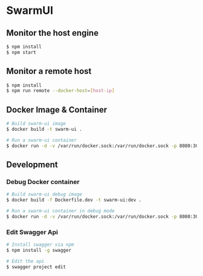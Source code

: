 # SwarmUI

## Monitor the host engine
```bash
$ npm install
$ npm start
```

## Monitor a remote host
```bash
$ npm install
$ npm run remote --docker-host=[host-ip]
```

## Docker Image & Container
```bash
# Build swarm-ui image
$ docker build -t swarm-ui .

# Run a swarm-ui container
$ docker run -d -v /var/run/docker.sock:/var/run/docker.sock -p 8080:3000 swarm-ui
```

## Development
### Debug Docker container
```bash
# Build swarm-ui debug image
$ docker build -f Dockerfile.dev -t swarm-ui:dev .

# Run a swarm-ui container in debug mode
$ docker run -d -v /var/run/docker.sock:/var/run/docker.sock -p 8080:3000 -p 5858:5858 swarm-ui:dev
```

### Edit Swagger Api
```bash
# Install swagger via npm
$ npm install -g swagger

# Edit the api
$ swagger project edit
```